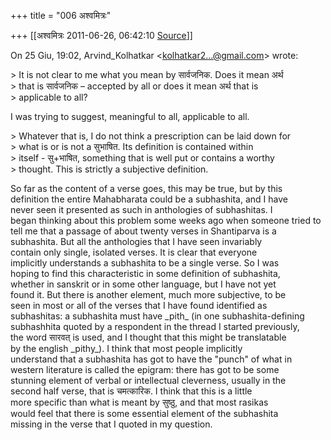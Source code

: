 +++
title = "006 अश्वमित्रः"

+++
[[अश्वमित्रः	2011-06-26, 06:42:10 [Source](https://groups.google.com/g/samskrita/c/-Tq7pGXoyYk)]]



  
  
On 25 Giu, 19:02, Arvind_Kolhatkar \<[kolhatkar2...@gmail.com]()\> wrote:  
  
\> It is not clear to me what you mean by सार्वजनिक. Does it mean अर्थ  
\> that is सार्वजनिक – accepted by all or does it mean अर्थ that is  
\> applicable to all?  
  

I was trying to suggest, meaningful to all, applicable to all.  

  
\> Whatever that is, I do not think a prescription can be laid down for  
\> what is or is not a सुभाषित. Its definition is contained within  
\> itself - सु+भाषित, something that is well put or contains a worthy  
\> thought. This is strictly a subjective definition.  
  

So far as the content of a verse goes, this may be true, but by this  
definition the entire Mahabharata could be a subhashita, and I have  
never seen it presented as such in anthologies of subhashitas. I  
began thinking about this problem some weeks ago when someone tried to  
tell me that a passage of about twenty verses in Shantiparva is a  
subhashita. But all the anthologies that I have seen invariably  
contain only single, isolated verses. It is clear that everyone  
implicitly understands a subhashita to be a single verse. So I was  
hoping to find this characteristic in some definition of subhashita,  
whether in sanskrit or in some other language, but I have not yet  
found it. But there is another element, much more subjective, to be  
seen in most or all of the verses that I have found identified as  
subhashitas: a subhashita must have \_pith\_ (in one subhashita-defining  
subhashhita quoted by a respondent in the thread I started previously,  
the word सारवत् is used, and I thought that this might be translatable  
by the english \_pithy\_). I think that most people implicitly  
understand that a subhashita has got to have the "punch" of what in  
western literature is called the epigram: there has got to be some  
stunning element of verbal or intellectual cleverness, usually in the  
second half verse, that is चमत्कारिक. I think that this is a little  
more specific than what is meant by सुष्ठु, and that most rasikas  
would feel that there is some essential element of the subhashita  
missing in the verse that I quoted in my question.  
  

